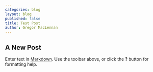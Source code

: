 ```yaml
---
categories: blog
layout: blog
published: false
title: Test Post
author: Gregor MacLennan
---
```


## A New Post

Enter text in [Markdown](http://daringfireball.net/projects/markdown/). Use the toolbar above, or click the **?** button for formatting help.
